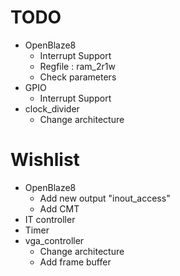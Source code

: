 # TODO

* OpenBlaze8
  * Interrupt Support
  * Regfile : ram_2r1w
  * Check parameters
* GPIO
  * Interrupt Support
* clock_divider
  * Change architecture

# Wishlist

* OpenBlaze8
  * Add new output "inout_access"
  * Add CMT
* IT controller
* Timer
* vga_controller
  * Change architecture
  * Add frame buffer